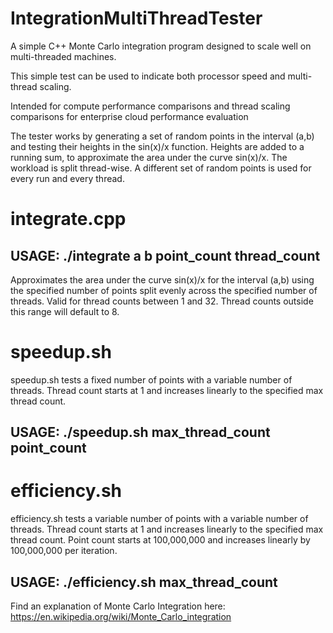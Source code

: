 # IntegrationMultiThreadTester
A simple C++ Monte Carlo integration program designed to scale well on multi-threaded machines.

This simple test can be used to indicate both processor speed and multi-thread scaling.

Intended for compute performance comparisons and thread scaling comparisons for enterprise cloud performance evaluation

The tester works by generating a set of random points in the interval (a,b) and testing their heights in the sin(x)/x function.
Heights are added to a running sum, to approximate the area under the curve sin(x)/x. 
The workload is split thread-wise. 
A different set of random points is used for every run and every thread.

# integrate.cpp

## USAGE: ./integrate a b point_count thread_count

Approximates the area under the curve sin(x)/x for the interval (a,b) using the specified number of points split evenly across the specified number of threads.
Valid for thread counts between 1 and 32. Thread counts outside this range will default to 8.

# speedup.sh

speedup.sh tests a fixed number of points with a variable number of threads.
Thread count starts at 1 and increases linearly to the specified max thread count.
## USAGE: ./speedup.sh max_thread_count point_count

# efficiency.sh
 
efficiency.sh tests a variable number of points with a variable number of threads.
Thread count starts at 1 and increases linearly to the specified max thread count.
Point count starts at 100,000,000 and increases linearly by 100,000,000 per iteration.
## USAGE: ./efficiency.sh max_thread_count

Find an explanation of Monte Carlo Integration here: https://en.wikipedia.org/wiki/Monte_Carlo_integration
